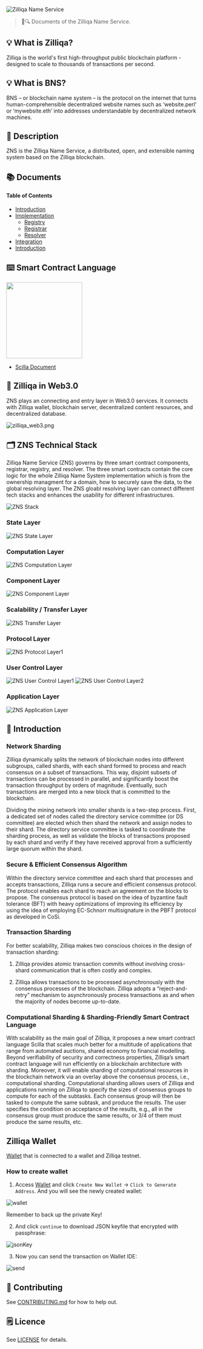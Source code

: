 ![Zilliqa Name Service](./assets/title.jpg)

> 📖🔍 Documents of the Zilliqa Name Service.

## 💡 What is Zilliqa?
Zilliqa is the world's first high-throughput public blockchain platform - designed to scale to thousands ​of transactions per second.

## 💡 What is BNS?
BNS – or blockchain name system – is the protocol on the internet that turns human-comprehensible decentralized website names such as ‘website.perl’ or ‘mywebsite.eth’ into addresses understandable by decentralized network machines.

## 📝 Description
ZNS is the Zilliqa Name Service, a distributed, open, and extensible naming system based on the Zilliqa blockchain.

## 📚 Documents

#### Table of Contents
-  [Introduction](./docs/INTRODUCTION.md)
-  [Implementation](./docs/IMPLEMENTATION.md)
    - [Registry](./docs/REGISTRY.md)
    - [Registrar](./docs/REGISTRAR.md)
    - [Resolver](./docs/RESOLVER.md)
-  [Integration](./docs/INTEGRATION.md)
- [Introduction](./docs/INTRODUCTION.md)

## ⌨️ Smart Contract Language

<p align="left">
  <a href="https://scilla-lang.org/"><img src="https://github.com/Zilliqa/scilla/blob/master/imgs/scilla-logo-color.jpg" width="200" height="200"></a>
</p>

- [Scilla Document](https://scilla.readthedocs.io/en/latest/)

## 📝 Zilliqa in Web3.0 
ZNS plays an connecting and entry layer in Web3.0 services. It connects with Zilliqa wallet, blockchain server, decentralized content resources, and decentralized database.

![zilliqa_web3.png](./assets/web3.png)

## 🗂️ ZNS Technical Stack
Zilliqa Name Service (ZNS) governs by three smart contract components, registrar, registry, and resolver. The three smart contracts contain the core logic for the whole Zilliqa Name System implementation which is from the ownership managment for a domain, how to securely save the data, to the global resolving layer. The ZNS gloabl resolving layer can connect different tech stacks and enhances the usability for different infrastructures.

![ZNS Stack](./assets/stacks/z-stack.png)

### State Layer
![ZNS State Layer](./assets/stacks/z-01.png)

### Computation Layer
![ZNS Computation Layer](./assets/stacks/z-02.png)

### Component Layer
![ZNS Component Layer](./assets/stacks/z-03.png)

### Scalability / Transfer Layer
![ZNS Transfer Layer](./assets/stacks/z-04.png)

### Protocol Layer
![ZNS Protocol Layer1](./assets/stacks/z-05.png)

### User Control Layer
![ZNS User Control Layer1](./assets/stacks/z-06.png)
![ZNS User Control Layer2](./assets/stacks/z-07.png)

### Application Layer
![ZNS Application Layer](./assets/stacks/z-08.png)

## 📃 Introduction

### Network Sharding
Zilliqa dynamically splits the network of blockchain nodes into different subgroups, called shards, with each shard formed to process and reach consensus on a subset of transactions. This way, disjoint subsets of transactions can be processed in parallel, and significantly boost the transaction throughput by orders of magnitude. Eventually, such transactions are merged into a new block that is committed to the blockchain.

Dividing the mining network into smaller shards is a two-step process. First, a dedicated set of nodes called the directory service committee (or DS committee) are elected which then shard the network and assign nodes to their shard. The directory service committee is tasked to coordinate the sharding process, as well as validate the blocks of transactions proposed by each shard and verify if they have received approval from a sufficiently large quorum within the shard.

### Secure & Efficient Consensus Algorithm
Within the directory service committee and each shard that processes and accepts transactions, Zilliqa runs a secure and efficient consensus protocol. The protocol enables each shard to reach an agreement on the blocks to propose. The consensus protocol is based on the idea of byzantine fault tolerance (BFT) with heavy optimizations of improving its efficiency by using the idea of employing EC-Schnorr multisignature in the PBFT protocol as developed in CoSi.

### Transaction Sharding
For better scalability, Zilliqa makes two conscious choices in the design of transaction sharding:

1. Zilliqa provides atomic transaction commits without involving cross-shard communication that is often costly and complex.

2. Zilliqa allows transactions to be processed asynchronously with the consensus processes of the blockchain. Zilliqa adopts a “reject-and-retry” mechanism to asynchronously process transactions as and when the majority of nodes become up-to-date.

### Computational Sharding & Sharding-Friendly Smart Contract Language
With scalability as the main goal of Zilliqa, it proposes a new smart contract language Scilla that scales much better for a multitude of applications that range from automated auctions, shared economy to financial modelling. Beyond verifiability of security and correctness properties, Zilliqa’s smart contract language will run efficiently on a blockchain architecture with sharding. Moreover, it will enable sharding of computational resources in the blockchain network via an overlay above the consensus process, i.e., computational sharding. Computational sharding allows users of Zilliqa and applications running on Zilliqa to specify the sizes of consensus groups to compute for each of the subtasks. Each consensus group will then be tasked to compute the same subtask, and produce the results. The user specifies the condition on acceptance of the results, e.g., all in the consensus group must produce the same results, or 3/4 of them must produce the same results, etc.

## Zilliqa Wallet

[Wallet](https://wallet-scilla.zilliqa.com/home) that is connected to a wallet and Zilliqa testnet.

### How to create wallet

1. Access [Wallet](https://wallet-scilla.zilliqa.com/create) and click `Create New Wallet` -> `Click to Generate Address`. And you will see the newly created wallet:

![wallet](./assets/wallet.png)

  Remember to back up the private Key!

2. And click `continue` to download JSON keyfile that encrypted with passphrase:

![jsonKey](./assets/jsonKey.png)

3. Now you can send the transaction on Wallet IDE:

![send](./assets/send.png)

## 📣 Contributing
See [CONTRIBUTING.md](./CONTRIBUTING.md) for how to help out.

## 🗒 Licence
See [LICENSE](./LICENSE) for details.

